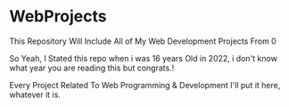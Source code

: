 # WebProjects
This Repository Will Include All of My Web Development Projects From 0 

So Yeah, I Stated this repo when i was 16 years Old in 2022, i don't know what year you are reading this but congrats.!

Every Project Related To Web Programming & Development I'll put it here, whatever it is. 
